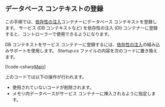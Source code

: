 ## <a name="register-the-database-context"></a>データベース コンテキストの登録

この手順では、[依存性の注入](xref:fundamentals/dependency-injection)コンテナーにデータベース コンテキストを登録します。 サービス (DB コンテキストなど) を依存性の注入 (DI) コンテナーに登録すると、コントローラーで使用できるようになります。

DB コンテキストをサービス コンテナーに登録するには、[依存性の注入](xref:fundamentals/dependency-injection)の組み込みサポートを使用します。 *Startup.cs* ファイルの内容を次のコードに置き換えます。

[!code-csharp[Main](../../tutorials/first-web-api/sample/TodoApi/Startup.cs?highlight=2,4,12)]

上のコードでは以下の操作が行われます。

* 使用されていないコードが削除されます。
* メモリ内データベースがサービス コンテナーに挿入されるように指定します。